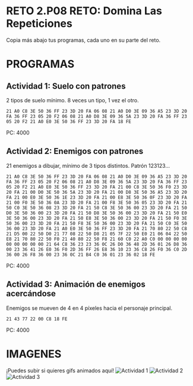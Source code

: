 # RETO 2.P08 RETO: Domina Las Repeticiones
Copia más abajo tus programas, cada uno en su parte del reto.

# PROGRAMAS

## Actividad 1: Suelo con patrones 
2 tipos de suelo mínimo. 8 veces un tipo, 1 vez el otro.
```
21 A0 C8 3E 50 36 FF 23 3D 20 FA 06 08 21 A0 D0 3E 09 36 A5 23 3D 20 FA 36 FF 23 05 20 F2 06 08 21 A0 D8 3E 09 36 5A 23 3D 20 FA 36 FF 23 05 20 F2 21 A0 E0 3E 50 36 FF 23 3D 20 FA 18 FE
```
PC: 4000

## Actividad 2: Enemigos con patrones
21 enemigos a dibujar, mínimo de 3 tipos distintos. Patrón 123123...
```
21 A0 C8 3E 50 36 FF 23 3D 20 FA 06 08 21 A0 D0 3E 09 36 A5 23 3D 20 FA 36 FF 23 05 20 F2 06 08 21 A0 D8 3E 09 36 5A 23 3D 20 FA 36 FF 23 05 20 F2 21 A0 E0 3E 50 36 FF 23 3D 20 FA 21 00 C8 3E 50 36 F0 23 3D 20 FA 21 00 D0 3E 50 36 5A 23 3D 20 FA 21 00 D8 3E 50 36 A5 23 3D 20 FA 21 00 E0 3E 50 36 1E 23 3D 20 FA 21 00 E8 3E 50 36 0F 23 3D 20 FA 21 00 F0 3E 50 36 0A 23 3D 20 FA 21 00 F8 3E 50 36 05 23 3D 20 FA 21 50 C0 3E 50 36 08 23 3D 20 FA 21 50 C8 3E 50 36 00 23 3D 20 FA 21 50 D0 3E 50 36 00 23 3D 20 FA 21 50 D8 3E 50 36 00 23 3D 20 FA 21 50 E0 3E 50 36 00 23 3D 20 FA 21 50 E8 3E 50 36 00 23 3D 20 FA 21 50 F0 3E 50 36 00 23 3D 20 FA 21 50 F8 3E 50 36 00 23 3D 20 FA 21 50 C0 3E 50 36 00 23 3D 20 FA 21 A0 E0 3E 50 36 FF 23 3D 20 FA 21 70 80 22 50 C8 21 D5 00 22 50 D0 21 77 08 22 50 D8 21 05 7F 22 50 E0 21 06 04 22 50 E8 21 70 80 22 50 F0 21 40 80 22 50 F8 21 60 C0 22 A0 C0 00 00 00 00 00 00 00 00 00 21 64 C8 36 23 23 36 0C 26 D0 36 48 2D 36 01 26 D8 36 00 23 36 41 26 E0 36 F0 2D 36 FF 26 E8 36 10 23 36 C8 26 F0 36 C0 2D 36 00 26 F8 36 00 23 36 0C 21 B4 C0 36 01 23 36 02 18 FE
```
PC: 4000

## Actividad 3: Animación de enemigos acercándose
Enemigos se mueven de 4 en 4 píxeles hacia el personaje principal.
```
21 43 77 22 00 C8 18 FE
```
PC: 4000

# IMAGENES
¡Puedes subir si quieres gifs animados aquí!
![Actividad 1](/tuimagen1.png)
![Actividad 2](/tuimagen2.png)
![Actividad 3](/tuimagen3.png)
